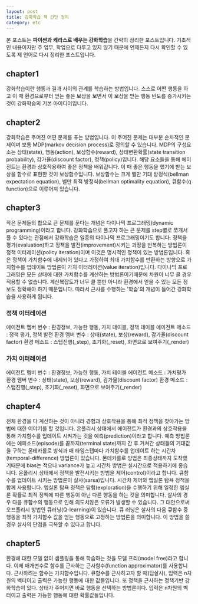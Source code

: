 ```yaml
---
layout: post
title: 강화학습 책 간단 정리
category: etc
---
```


본 포스트는 **파이썬과 케라스로 배우는 강화학습**을 간략히 정리한 포스트입니다.
기초적인 내용이지만 주 업무, 학업으로 다루고 있지 않기 때문에 언제든지 다시 확인할 수 있도록 제 언어로 다시 정리한 포스트입니다.

## chapter1

강화학습이란 행동과 결과 사이의 관계를 학습하는 방법입니다.
스스로 어떤 행동을 하고 이 때 환경으로부터 얻는 좋은 보상을 보면서 이 보상을 받는 행동 빈도를 증가시키는 것이 강화학습의 기본 아이디어입니다.

## chapter2

강화학습은 주어진 어떤 문제를 푸는 방법입니다.
이 주어진 문제는 대부분 순차적인 문제이며 보통 MDP(markov decision process)로 정의할 수 있습니다.
MDP의 구성요소는 상태(state), 행동(action), 보상함수(reward), 상태변환확률(state transition probability), 감가율(discount factor), 정책(policy)입니다.
해당 요소들을 통해 에이전트는 환경과 상호작용하여 좋은 정책을 배워갑니다.
이 때 좋은 행동을 했기에 받는 보상을 함수로 표현한 것이 보상함수입니다.
보상함수는 크게 벨만 기대 방정식(bellman expectation equation), 벨만 최적 방정식(bellman optimality equation), 큐함수(q function)으로 이루어져 있습니다.

## chapter3

작은 문제들의 합으로 큰 문제를 푼다는 개념은 다이나믹 프로그래밍(dynamic programming)이라고 합니다.
강화학습으로 풀고자 하는 큰 문제를 step별로 쪼개서 풀 수 있다는 관점에서 강화학습은 일종의 다이나믹 프로그래밍이기도 합니다.
정책을 평가(evaluation)하고 정책을 발전(improvement)시키는 과정을 반복하는 방법론이 정책 이터레이션(policy iteration)이며 이것은 명시적인 정책이 있는 방법론입니다.
혹은 정책이 가치함수에 내제되어 있다고 가정하여 최대 가치함수를 반환하는 방향으로 가치함수를 업데이트 방법론이 가치 이터레이션(value iteration)입니다.
다이나믹 프로그래밍은 모든 상태에 대한 가치함수를 계산하는 방법론이기때문에 차원이 너무 클 경우 적용할 수 없습니다.
계산복잡도가 너무 클 뿐만 아니라 환경에서 얻을 수 있는 모든 정보도 정확해야 하기 때문입니다.
따라서 근사를 수행하는 '학습'의 개념이 들어간 강화학습을 사용하게 됩니다.

### 정책 이터레이션
에이전트 멤버 변수 : 환경정보, 가능한 행동, 가치 테이블, 정책 테이블
에이전트 메소드 : 정책 평가, 정책 발전
환경 멤버 변수 : 상태(state), 보상(reward), 감가율(discount factor)
환경 메소드 : 스탭진행(_step), 초기화(_reset), 화면으로 보여주기(_render)

### 가치 이터레이션
에이전트 멤버 변수 : 환경정보, 가능한 행동, 가치 테이블
에이전트 메소드 : 가치평가
환경 멤버 변수 : 상태(state), 보상(reward), 감가율(discount factor)
환경 메소드 : 스탭진행(_step), 초기화(_reset), 화면으로 보여주기(_render)


## chapter4
전체 환경을 다 계산하는 것이 아니라 경험과 상호작용을 통해 최적 정책을 찾아가는 방법에 대한 이야기를 할 것입니다.
온폴리시 상태에서 에이전트가 환경과의 상호작용을 통해 가치함수를 업데이트 시켜가는 것을 예측(prediction)이라고 합니다.
예측 방법론에는 에피소드(episode)를 끝까지(terminal state)까지 간 후 거쳐간 상태들의 기대값을 구하는 몬테카를로 방식과 매 타임스탭마다 가치함수를 업데이트 하는 시간차(temporal-difference) 방법론이 있습니다.
몬테카를로 방법은 최종상태까지 도착했기때문에 bias는 적으나 variance가 높고 시간차 방법은 실시간으로 적용하기에 좋습니다.
온폴리시 상태에서 정책을 발전시키는 방법을 제어(control)이라고 합니다.
큐함수를 업데이트 시키는 방법론이 살사(sarsa)입니다.
시간차 제어와 엡실론 탐욕 정책을 함께 사용합니다.
엡실론 탐욕 정책은 탐험(exploration)을 수행하기 위해 일정한 엡실론 확률로 최적 정책에 따른 행동이 아닌 다른 행동을 하는 것을 의미합니다.
살사의 경우 다음 큐함수의 행동으로 인해 의도치않은 오류가 발생할 수 있습니다.
그 대안으로써 오프폴리시 방법인 큐러닝(Q-learning)이 있습니다.
큐 러닝은 살사의 다음 큐함수 중 행동을 최적 가치함수 값을 얻는 행동으로 고정하는 방법론을 의미합니다.
이 방법을 쓸 경우 살사의 단점을 극복할 수 있다고 합니다.

## chapter5
환경에 대한 모델 없이 샘플링을 통해 학습하는 것을 모델 프리(model free)라고 합니다.
이제 매개변수로 함수를 근사하는 근사함수(function approximator)를 사용합니다.
근사하려는 함수는 가치함수입니다.
큐함수를 근사하고자 할 때(딥살사), 입력은 n차원의 벡터이고 출력은 가능한 행동에 대한 값들입니다.
또 정책을 근사하는 정책기반 강화학습이 있다.
상태가 주어지면 바로 행동을 선택하는 방법론이다.
입력은 n차원의 벡터이고 출력은 가능한 행동에 대한 확률값들입니다.
